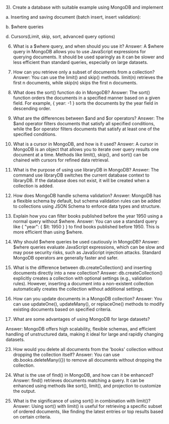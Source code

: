 3). Create a database with suitable example using MongoDB and implement

 a. Inserting and saving document (batch insert, insert validation):
 
 b. $where queries
 
 d. Cursors(Limit, skip, sort, advanced query options) 

 6. What is a $where query, and when should you use it?
Answer: A $where query in MongoDB allows you to use JavaScript expressions for querying documents. It should be used sparingly as it can be slower and less efficient than standard queries, especially on large datasets.

8. How can you retrieve only a subset of documents from a collection?
Answer: You can use the limit() and skip() methods. limit(n) retrieves the first n documents, while skip(n) skips the first n documents.

10. What does the sort() function do in MongoDB?
Answer: The sort() function orders the documents in a specified manner based on a given field. For example, { year: -1 } sorts the documents by the year field in descending order.

12. What are the differences between $and and $or operators?
Answer: The $and operator filters documents that satisfy all specified conditions, while the $or operator filters documents that satisfy at least one of the specified conditions.

14. What is a cursor in MongoDB, and how is it used?
Answer: A cursor in MongoDB is an object that allows you to iterate over query results one document at a time. Methods like limit(), skip(), and sort() can be chained with cursors for refined data retrieval.

16. What is the purpose of using use libraryDB in MongoDB?
Answer: The command use libraryDB switches the current database context to libraryDB. If the database does not exist, it will be created when a collection is added.

17. How does MongoDB handle schema validation?
Answer: MongoDB has a flexible schema by default, but schema validation rules can be added to collections using JSON Schema to enforce data types and structure.

18. Explain how you can filter books published before the year 1950 using a normal query without $where.
Answer: You can use a standard query like { "year": { $lt: 1950 } } to find books published before 1950. This is more efficient than using $where.

19. Why should $where queries be used cautiously in MongoDB?
Answer: $where queries evaluate JavaScript expressions, which can be slow and may pose security risks, such as JavaScript injection attacks. Standard MongoDB operators are generally faster and safer.

20. What is the difference between db.createCollection() and inserting documents directly into a new collection?
Answer: db.createCollection() explicitly creates a collection with optional settings (e.g., validation rules). However, inserting a document into a non-existent collection automatically creates the collection without additional settings.

21. How can you update documents in a MongoDB collection?
Answer: You can use updateOne(), updateMany(), or replaceOne() methods to modify existing documents based on specified criteria.

22. What are some advantages of using MongoDB for large datasets?
    
Answer: MongoDB offers high scalability, flexible schemas, and efficient handling of unstructured data, making it ideal for large and rapidly changing datasets.

23. How would you delete all documents from the 'books' collection without dropping the collection itself?
Answer: You can use db.books.deleteMany({}) to remove all documents without dropping the collection.
24. What is the use of find() in MongoDB, and how can it be enhanced?
Answer: find() retrieves documents matching a query. It can be enhanced using methods like sort(), limit(), and projection to customize the output.

25. What is the significance of using sort() in combination with limit()?
Answer: Using sort() with limit() is useful for retrieving a specific subset of ordered documents, like finding the latest entries or top results based on certain criteria.
